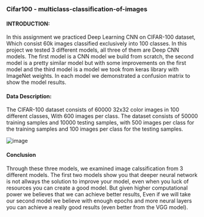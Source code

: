 ### Cifar100 - multiclass-classification-of-images

#### INTRODUCTION:

In this assignment we practiced Deep Learning CNN on CIFAR-100 dataset,
Which consist 60k images classified exclusively into 100 classes. In this project we tested 3 different models, all three of them are Deep CNN models. The first model is a CNN model we build from scratch, the second model is a pretty similar model but with some improvements on the first model and the third model is a model we took from keras library with ImageNet weights.
In each model we demonstrated a confusion matrix to show the model results.

#### Data Description:

The CIFAR-100 dataset consists of 60000 32x32 color images in 100 different classes,
With 600 images per class. The dataset consists of 50000 training samples and 10000 testing samples, with 500 images per class for the training samples and 100 images per class for the testing samples.

![image](https://user-images.githubusercontent.com/44158047/86245206-d24ba600-bbb1-11ea-98ce-dbf1219a20cf.png)

#### Conclusion
Through these three models, we examined image calssification from 3 different models.
The first two models show you that deeper neural network is not allways the solution to improve your model, even when you luck of resources you can create a good model.
But given higher computational power we believes that we can achieve better results,
Even if we will take our second model we believe with enough epochs and more neural layers you can achieve a really good results (even better from the VGG model).


